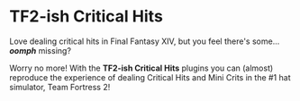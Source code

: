 # TF2-ish Critical Hits

Love dealing critical hits in Final Fantasy XIV, but you feel there's some... **_oomph_** missing?

Worry no more! With the **TF2-ish Critical Hits** plugins you can (almost) reproduce the experience of dealing Critical
Hits and Mini Crits in the #1 hat simulator, Team Fortress 2!
